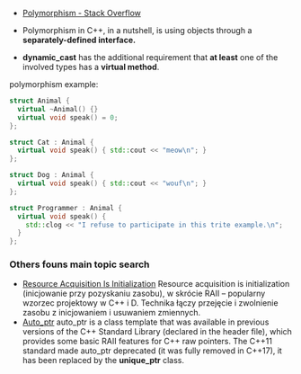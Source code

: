 - [Polymorphism - Stack Overflow](https://stackoverflow.com/questions/2032361/whats-polymorphic-type-in-c)

- Polymorphism in C++, in a nutshell, is using objects through a **separately-defined interface.**
- **dynamic_cast** has the additional requirement that **at least** one of the involved types has a **virtual method**.

polymorphism example:
```c++
struct Animal {
  virtual ~Animal() {}
  virtual void speak() = 0;
};

struct Cat : Animal {
  virtual void speak() { std::cout << "meow\n"; }
};

struct Dog : Animal {
  virtual void speak() { std::cout << "wouf\n"; }
};

struct Programmer : Animal {
  virtual void speak() {
    std::clog << "I refuse to participate in this trite example.\n";
  }
};
```

### Others founs main topic search
- [Resource Acquisition Is Initialization](https://pl.wikipedia.org/wiki/Resource_Acquisition_Is_Initialization)
	Resource acquisition is initialization (inicjowanie przy pozyskaniu zasobu), w skrócie RAII – popularny wzorzec projektowy w C++ i D. Technika łączy przejęcie i zwolnienie zasobu z inicjowaniem i usuwaniem zmiennych.
- [Auto_ptr](https://en.wikipedia.org/wiki/Auto_ptr)
	auto_ptr is a class template that was available in previous versions of the C++ Standard Library (declared in the <memory> header file), which provides some basic RAII features for C++ raw pointers. The C++11 standard made auto_ptr deprecated (it was fully removed in C++17), it has been replaced by the **unique_ptr** class.